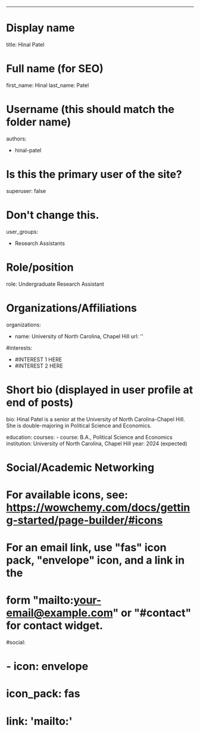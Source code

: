 ---
# Display name
title: Hinal Patel

# Full name (for SEO)
first_name: Hinal
last_name: Patel

# Username (this should match the folder name)
authors:
  - hinal-patel

# Is this the primary user of the site?
superuser: false

# Don't change this.
user_groups:
  - Research Assistants

# Role/position
role: Undergraduate Research Assistant

# Organizations/Affiliations
organizations:
  - name: University of North Carolina, Chapel Hill
    url: ''

#interests:
  - #INTEREST 1 HERE
  - #INTEREST 2 HERE


# Short bio (displayed in user profile at end of posts)
bio: Hinal Patel is a senior at the University of North Carolina-Chapel Hill. She is double-majoring in Political Science and Economics.

education:
  courses:
    - course: B.A., Political Science and Economics
      institution: University of North Carolina, Chapel Hill
      year: 2024 (expected)


# Social/Academic Networking
# For available icons, see: https://wowchemy.com/docs/getting-started/page-builder/#icons
#   For an email link, use "fas" icon pack, "envelope" icon, and a link in the
#   form "mailto:your-email@example.com" or "#contact" for contact widget.
#social:
#  - icon: envelope
#    icon_pack: fas
#    link: 'mailto:'
